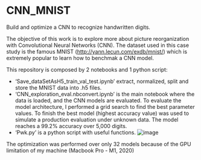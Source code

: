 # CNN_MNIST
Build and optimize a CNN to recognize handwritten digits. 

The objective of this work is to explore more about picture reorganization with Convolutional Neural Networks (CNN). The dataset used in this case study is the famous MNIST (http://yann.lecun.com/exdb/mnist/) which is extremely popular to learn how to benchmak a CNN model. 

This repository is composed by 2 notebooks and 1 python script:
-	‘Save_dataSetAsH5_train_val_test.ipynb’ extract, normalized, split and store the MNIST data into .h5 files.
-	‘CNN_exploration_eval.nbconvert.ipynb’ is the main notebook where the data is loaded, and the CNN models are evaluated. To evaluate the model architecture, I performed a grid search to find the best parameter values. To finish the best model (highest accuracy value) was used to simulate a production evaluation under unknown data. The model reaches a 99.2% accuracy over 5,000 digits. 
-	‘Pwk.py’ is a python script with useful functions. 
![image](https://user-images.githubusercontent.com/82883812/148738840-2d4cb3b1-d837-459f-a422-4affecb87b1d.png)

The optimization was performed over only 32 models because of the GPU limitation of my machine (Macbook Pro - M1, 2020)

